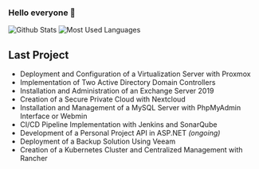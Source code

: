 ### Hello everyone 👋

![Github Stats](https://github-readme-stats.vercel.app/api?username=Machurui&show_icons=true&theme=dark&hide_border=true)
![Most Used Languages](https://github-readme-stats.vercel.app/api/top-langs/?username=Machurui&theme=dark&hide_border=true)

## Last Project

- Deployment and Configuration of a Virtualization Server with Proxmox  
- Implementation of Two Active Directory Domain Controllers  
- Installation and Administration of an Exchange Server 2019  
- Creation of a Secure Private Cloud with Nextcloud  
- Installation and Management of a MySQL Server with PhpMyAdmin Interface or Webmin  
- CI/CD Pipeline Implementation with Jenkins and SonarQube  
- Development of a Personal Project API in ASP.NET *(ongoing)*  
- Deployment of a Backup Solution Using Veeam  
- Creation of a Kubernetes Cluster and Centralized Management with Rancher


<!--
**Machurui/Machurui** is a ✨ _special_ ✨ repository because its `README.md` (this file) appears on your GitHub profile.

Here are some ideas to get you started:

- 🔭 I’m currently working on ...
- 🌱 I’m currently learning ...
- 👯 I’m looking to collaborate on ...
- 🤔 I’m looking for help with ...
- 💬 Ask me about ...
- 📫 How to reach me: ...
- 😄 Pronouns: ...
- ⚡ Fun fact: ...
-->
